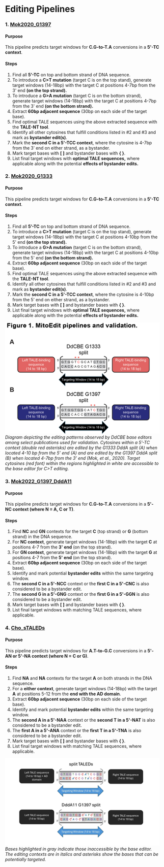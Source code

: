 # Editing Pipelines

### 1. [Mok2020_G1397](https://www.nature.com/articles/s41586-020-2477-4)

#### Purpose
This pipeline predicts target windows for **C.G-to-T.A** conversions in a **5'-TC context**.
#### Steps

1. Find all **5’-TC** on top and bottom strand of DNA sequence.
2. To introduce a **C>T mutation** (target C is on the top stand), generate target windows (14-18bp) with the target C at positions 4-7bp from the 3' end **(on the top strand).**
3. To introduce a **G>A mutation** (target C is on the bottom strand), generate target windows (14-18bp) with the target C at positions 4-7bp from the 3' end **(on the bottom strand).**
4. Extract **60bp adjacent sequence** (30bp on each side of the target base).
5. Find optimal TALE sequences using the above extracted sequence with the **TALE-NT tool**.
6. Identify all other cytosines that fulfill conditions listed in #2 and #3 and mark as **bystander edit(s)**.
7. Mark the **second C in a 5'-TCC context**, where the cytosine is 4-7bp from the 3’ end on either strand, as a bystander.
8. Mark target bases with **[ ]** and bystander bases with **{ }**.
9. List final target windows with **optimal TALE sequences,** where applicable along with the potential **effects of bystander edits.**

### 2. [Mok2020_G1333](https://www.nature.com/articles/s41586-020-2477-4)

#### Purpose
This pipeline predicts target windows for **C.G-to-T.A** conversions in a **5'-TC context**.
#### Steps

1. Find all **5’-TC** on top and bottom strand of DNA sequence.
2. To introduce a **C>T mutation** (target C is on the top stand), generate target windows (14-18bp) with the target C at positions 4-10bp from the 5' end **(on the top strand).**
3. To introduce a **G>A mutation** (target C is on the bottom strand), generate target windows (14-18bp) with the target C at positions 4-10bp from the 5' end **(on the bottom strand).**
4. Extract **60bp adjacent sequence** (30bp on each side of the target base).
5. Find optimal TALE sequences using the above extracted sequence with the **TALE-NT tool**.
6. Identify all other cytosines that fulfill conditions listed in #2 and #3 and mark as **bystander edit(s)**.
7. Mark the **second C in a 5'-TCC context**, where the cytosine is 4-10bp from the 5’ end on either strand, as a bystander.
8. Mark target bases with **[ ]** and bystander bases with **{ }**.
9. List final target windows with **optimal TALE sequences,** where applicable along with the potential **effects of bystander edits.**

![Rough workflow](../imgs/Fig1ab.png)
*Diagram depicting the editing patterns observed by DdCBE base editors among select publications used for validation. Cytosines within a 5’-TC context (double red asterisks) are edited by the G1333 DddA split (A) when located 4-10 bp from the 5’ end (A) and are edited by the G1397 DddA split (B) when located 4-7bp from the 3’ end (Mok, et al., 2020). Target cytosines (red font) within the regions highlighted in white are accessible to the base editor for C>T editing.*

### 3. [Mok2022_G1397_DddA11](https://www.nature.com/articles/s41587-022-01256-8)

#### Purpose
This pipeline predicts target windows for **C.G-to-T.A** conversions in a **5'-NC context (where N = A, C or T)**.
#### Steps
1. Find **NC** and **GN** contexts for the target **C** (top strand) or **G** (bottom strand) in the DNA sequence.
2. For **NC context**, generate target windows (14-18bp) with the target **C** at positions 4-7 from the **3' end** (on the top strand).
3. For **GN context**, generate target windows (14-18bp) with the target **G** at positions 4-7 from the **5' end** (on the top strand).
4. Extract **60bp adjacent sequence** (30bp on each side of the target base).
5. Identify and mark potential **bystander edits** within the same targeting window.
6. The **second C in a 5'-NCC** context or the **first C in a 5'-CNC** is also considered to be a bystander edit.
7. The **second G in a 5'-GNG** context or the **first G in a 5'-GGN** is also considered to be a bystander edit.
8. Mark target bases with **[ ]** and bystander bases with **{ }**.
9. List final target windows with matching TALE sequences, where applicable.
   
### 4. [Cho_sTALEDs](https://pubmed.ncbi.nlm.nih.gov/35472302/)
#### Purpose
This pipeline predicts target windows for **A.T-to-G.C** conversions in a **5'-AN or 5'-NA context (where N = C or G)**.
#### Steps
1. Find **NA** and **NA** contexts for the target **A** on both strands in the DNA sequence.
2. For a **either context**, generate target windows (14-18bp) with the target **A** at positions 5-12 from the **end with the AD domain**.
3. Extract **60bp adjacent sequence** (30bp on each side of the target base).
4. Identify and mark potential **bystander edits** within the same targeting window.
5. The **second A in a 5'-NAA** context or the **second T in a 5'-NAT** is also considered to be a bystander edit.
6. The **first A in a 5'-ANA** context or the **first T in a 5'-TNA** is also considered to be a bystander edit.
7. Mark target bases with **[ ]** and bystander bases with **{ }**.
8. List final target windows with matching TALE sequences, where applicable.

![Rough workflow](../imgs/Slide2.JPG)
*Bases highlighted in gray indicate those inaccessible by the base editor. The editing contexts are in italics and asterisks show the bases that can be potentially targeted.*
